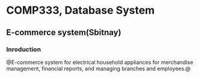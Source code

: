 # COMP333, Database System

## E-commerce system(Sbitnay)

### Inroduction
@E-commerce system for electrical household appliances for merchandise management, financial reports, and managing branches and employees.@
